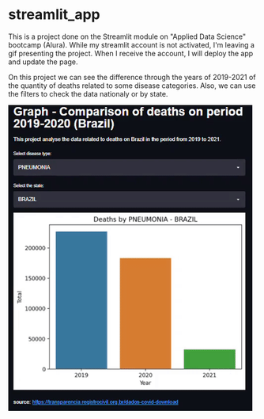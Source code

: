 # streamlit_app
This is a project done on the Streamlit module on "Applied Data Science" bootcamp (Alura). While my streamlit account is not activated, I'm leaving a gif presenting the project. When I receive the account, I will deploy the app and update the page. 

On this project we can see the difference through the years of 2019-2021 of the quantity of deaths related to some disease categories. Also, we can use the filters to check the data nationaly or by state. 

![gif demo streamlit app](./streamlit_animation.gif)
